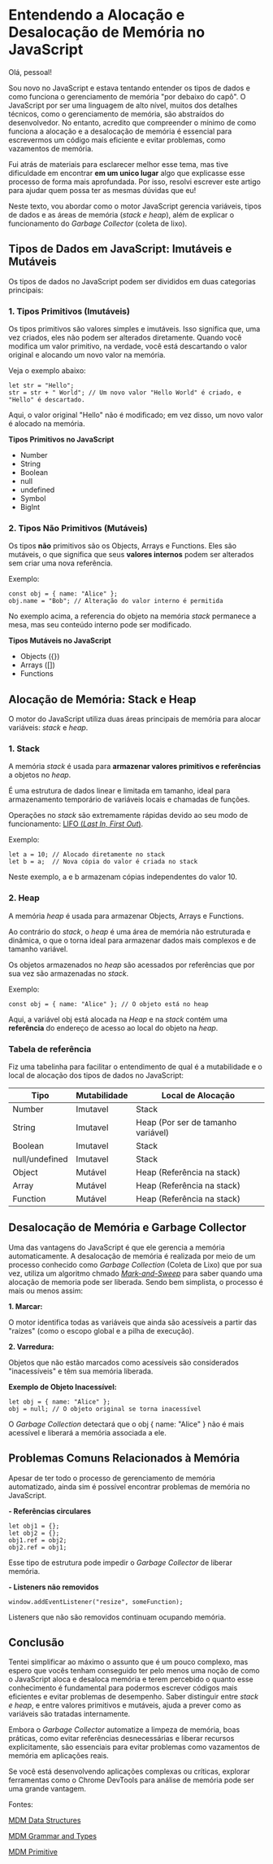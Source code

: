 # Entendendo a Alocação e Desalocação de Memória no JavaScript

Olá, pessoal!

Sou novo no JavaScript e estava tentando entender os tipos de dados e como funciona o gerenciamento de memória "por debaixo do capô". O JavaScript por ser uma linguagem de alto nível, muitos dos detalhes técnicos, como o gerenciamento de memória, são abstraídos do desenvolvedor. No entanto, acredito que compreender o mínimo de como funciona a alocação e a desalocação de memória é essencial para escrevermos um código mais eficiente e evitar problemas, como vazamentos de memória.

Fui atrás de materiais para esclarecer melhor esse tema, mas tive dificuldade em encontrar **em um unico lugar** algo que explicasse esse processo de forma mais aprofundada. Por isso, resolvi escrever este artigo para ajudar quem possa ter as mesmas dúvidas que eu!

Neste texto, vou abordar como o motor JavaScript gerencia variáveis, tipos de dados e as áreas de memória (*stack e heap*), além de explicar o funcionamento do *Garbage Collector* (coleta de lixo).


## Tipos de Dados em JavaScript: Imutáveis e Mutáveis

Os tipos de dados no JavaScript podem ser divididos em duas categorias principais:

### 1. Tipos Primitivos (Imutáveis)

Os tipos primitivos são valores simples e imutáveis. Isso significa que, uma vez criados, eles não podem ser alterados diretamente. Quando você modifica um valor primitivo, na verdade, você está descartando o valor original e alocando um novo valor na memória.

Veja o exemplo abaixo:

```
let str = "Hello";
str = str + " World"; // Um novo valor "Hello World" é criado, e "Hello" é descartado.
```

Aqui, o valor original "Hello" não é modificado; em vez disso, um novo valor é alocado na memória.

**Tipos Primitivos no JavaScript**

- Number
- String
- Boolean
- null
- undefined
- Symbol
- BigInt


### 2. Tipos Não Primitivos (Mutáveis)

Os tipos **não** primitivos são os Objects, Arrays e Functions. Eles são mutáveis, o que significa que seus **valores internos** podem ser alterados sem criar uma nova referência.

Exemplo:

```
const obj = { name: "Alice" };
obj.name = "Bob"; // Alteração do valor interno é permitida
```
No exemplo acima, a referencia do objeto na memória _stack_ permanece a mesa, mas seu conteúdo interno pode ser modificado.

**Tipos Mutáveis no JavaScript**

- Objects ({})
- Arrays ([])
- Functions

## Alocação de Memória: Stack e Heap

O motor do JavaScript utiliza duas áreas principais de memória para alocar variáveis: *stack* e *heap*.

### 1. Stack

A memória *stack* é usada para **armazenar valores primitivos e referências** a objetos no *heap*.

É uma estrutura de dados linear e limitada em tamanho, ideal para armazenamento temporário de variáveis locais e chamadas de funções.

Operações no *stack* são extremamente rápidas devido ao seu modo de funcionamento: [LIFO (*Last In, First Out*)](https://pt.wikipedia.org/wiki/LIFO).

Exemplo:

```
let a = 10; // Alocado diretamente no stack
let b = a;  // Nova cópia do valor é criada no stack
```
Neste exemplo, a e b armazenam cópias independentes do valor 10.

### 2. Heap

A memória *heap* é usada para armazenar Objects, Arrays e Functions.

Ao contrário do *stack*, o *heap* é uma área de memória não estruturada e dinâmica, o que o torna ideal para armazenar dados mais complexos e de tamanho variável.

Os objetos armazenados no *heap* são acessados por referências que por sua vez são armazenadas no *stack*.

Exemplo:

```
const obj = { name: "Alice" }; // O objeto está no heap
```

Aqui, a variável obj está alocada na *Heap* e na *stack* contém uma **referência** do endereço de acesso ao local do objeto na *heap*.

### Tabela de referência

Fiz uma tabelinha para facilitar o entendimento de qual é a mutabilidade e o local de alocação dos tipos de dados no JavaScript:

| Tipo | Mutabilidade | Local de Alocação| 
| ---  | --- | --- |
| Number | Imutavel | Stack |
| String | Imutavel | Heap (Por ser de tamanho variável) |
| Boolean | Imutavel | Stack |
| null/undefined | Imutavel | Stack |
| Object | Mutável | Heap (Referência na stack) |
| Array | Mutável | Heap (Referência na stack) |
| Function| Mutável | Heap (Referência na stack) |

## Desalocação de Memória e Garbage Collector

Uma das vantagens do JavaScript é que ele gerencia a memória automaticamente. A desalocação de memória é realizada por meio de um processo conhecido como *Garbage Collection* (Coleta de Lixo) que por sua vez, utiliza um algoritmo chmado [*Mark-and-Sweep*](https://www.geeksforgeeks.org/mark-and-sweep-garbage-collection-algorithm/) para saber quando uma alocação de memoria pode ser liberada. Sendo bem simplista, o processo é mais ou menos assim:

**1. Marcar:**

O motor identifica todas as variáveis que ainda são acessíveis a partir das "raízes" (como o escopo global e a pilha de execução).

**2. Varredura:**

Objetos que não estão marcados como acessíveis são considerados "inacessíveis" e têm sua memória liberada.

**Exemplo de Objeto Inacessível:**

```
let obj = { name: "Alice" };
obj = null; // O objeto original se torna inacessível
```

O *Garbage Collection* detectará que o obj { name: "Alice" } não é mais acessível e liberará a memória associada a ele.

## Problemas Comuns Relacionados à Memória

Apesar de ter todo o processo de gerenciamento de memória automatizado, ainda sim é possível encontrar problemas de memória no JavaScript.

**- Referências circulares**

```
let obj1 = {};
let obj2 = {};
obj1.ref = obj2;
obj2.ref = obj1;
```

Esse tipo de estrutura pode impedir o *Garbage Collector* de liberar memória.

**- Listeners não removidos**

```
window.addEventListener("resize", someFunction);
```
Listeners que não são removidos continuam ocupando memória.

## Conclusão

Tentei simplificar ao máximo o assunto que é um pouco complexo, mas espero que vocês tenham conseguido ter pelo menos uma noção de como o JavaScript aloca e desaloca memória e terem percebido o quanto esse conhecimento é fundamental para podermos escrever códigos mais eficientes e evitar problemas de desempenho. Saber distinguir entre *stack e heap*, e entre valores primitivos e mutáveis, ajuda a prever como as variáveis são tratadas internamente.

Embora o *Garbage Collector* automatize a limpeza de memória, boas práticas, como evitar referências desnecessárias e liberar recursos explicitamente, são essenciais para evitar problemas como vazamentos de memória em aplicações reais.

Se você está desenvolvendo aplicações complexas ou críticas, explorar ferramentas como o Chrome DevTools para análise de memória pode ser uma grande vantagem.


Fontes:

[MDM Data Structures](https://developer.mozilla.org/pt-BR/docs/Web/JavaScript/Data_structures)

[MDM Grammar and Types](https://developer.mozilla.org/pt-BR/docs/Web/JavaScript/Guide/Grammar_and_types)

[MDM Primitive](https://developer.mozilla.org/pt-BR/docs/Glossary/Primitive)
